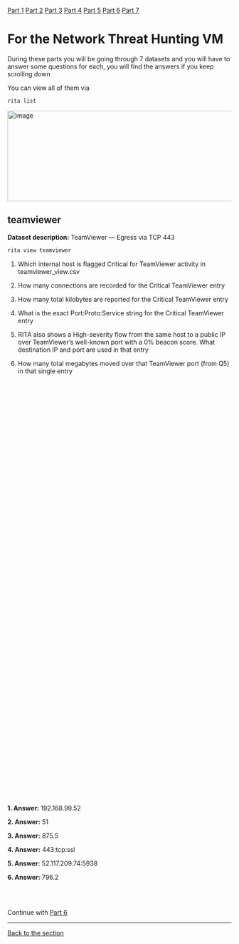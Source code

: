 [Part 1](/courseFiles/Section_05-networkingAndTelemetry/rita_lab/ritaLab1.md) [Part 2](/courseFiles/Section_05-networkingAndTelemetry/rita_lab/ritaLab2.md) [Part 3](/courseFiles/Section_05-networkingAndTelemetry/rita_lab/ritaLab3.md) [Part 4](/courseFiles/Section_05-networkingAndTelemetry/rita_lab/ritaLab4.md) [Part 5](/courseFiles/Section_05-networkingAndTelemetry/rita_lab/ritaLab5.md) [Part 6](/courseFiles/Section_05-networkingAndTelemetry/rita_lab/ritaLab6.md) [Part 7](/courseFiles/Section_05-networkingAndTelemetry/rita_lab/ritaLab7.md)

# For the Network Threat Hunting VM

During these parts you will be going through 7 datasets and you will have to answer some questions for each, you will find the answers if you keep scrolling down

You can view all of them via
```bash
rita list
```
<img width="657" height="203" alt="image" src="https://github.com/user-attachments/assets/6599e66c-6678-42c5-bec7-bbabd1043bf9" />

## teamviewer

**Dataset description:** TeamViewer — Egress via TCP 443
```bash
rita view teamviewer
```

1. Which internal host is flagged Critical for TeamViewer activity in teamviewer_view.csv

 
2. How many connections are recorded for the Critical TeamViewer entry

 
3. How many total kilobytes are reported for the Critical TeamViewer entry

 
4. What is the exact Port:Proto:Service string for the Critical TeamViewer entry

 
5. RITA also shows a High-severity flow from the same host to a public IP over TeamViewer’s well-known port with a 0% beacon score. What destination IP and port are used in that entry

 
6. How many total megabytes moved over that TeamViewer port (from Q5) in that single entry


<br><br><br><br><br><br><br><br><br><br><br><br><br><br><br><br><br><br><br><br><br><br><br><br><br><br><br><br><br><br><br><br><br><br><br><br><br><br><br><br><br><br><br><br><br><br><br><br><br><br><br><br><br><br><br>

**1. Answer:** 192.168.99.52

**2. Answer:** 51

**3. Answer:** 875.5

**4. Answer:** 443:tcp:ssl

**5. Answer:** 52.117.209.74:5938

**6. Answer:** 796.2

<br><br>


Continue with [Part 6](/courseFiles/Section_05-networkingAndTelemetry/rita_lab/ritaLab6.md)

---
[Back to the section](/courseFiles/Section_05-networkingAndTelemetry/networkingAndTelemetry.md)
